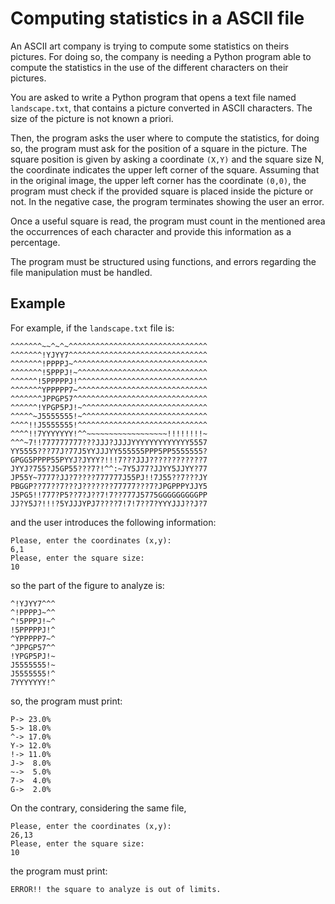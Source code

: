 # Computing statistics in a ASCII file

An ASCII art company is trying to compute some statistics on theirs pictures. For doing so, the company is needing a Python program able to compute the statistics in the use of the different characters on their pictures.

You are asked to write a Python program that opens a text file named `landscape.txt`, that contains a picture converted in ASCII characters. The size of the picture is not known a priori.

Then, the program asks the user where to compute the statistics, for doing so, the program must ask for the position of a square in the picture. The square position is given by asking a coordinate `(X,Y)` and the square size N, the coordinate indicates the upper left corner of the square. Assuming that in the original image, the upper left corner has the coordinate `(0,0)`, the program must check if the provided square is placed inside the picture or not. In the negative case, the program terminates showing the user an error.

Once a useful square is read, the program must count in the mentioned area the occurrences of each character and provide this information as a percentage.

The program must be structured using functions, and errors regarding the file manipulation must be handled.

## Example

For example, if the `landscape.txt` file is:

```
^^^^^^^~~^~^~^^^^^^^^^^^^^^^^^^^^^^^^^^^^^^^
^^^^^^^!YJYY7^^^^^^^^^^^^^^^^^^^^^^^^^^^^^^^
^^^^^^^!PPPPJ~^^^^^^^^^^^^^^^^^^^^^^^^^^^^^^
^^^^^^^!5PPPJ!~^^^^^^^^^^^^^^^^^^^^^^^^^^^^^
^^^^^^!5PPPPPJ!^^^^^^^^^^^^^^^^^^^^^^^^^^^^^
^^^^^^^YPPPPP7~^^^^^^^^^^^^^^^^^^^^^^^^^^^^^
^^^^^^^JPPGP57^^^^^^^^^^^^^^^^^^^^^^^^^^^^^^
^^^^^^!YPGP5PJ!~^^^^^^^^^^^^^^^^^^^^^^^^^^^^
^^^^^~J5555555!~^^^^^^^^^^^^^^^^^^^^^^^^^^^^
^^^^!!J5555555!^^^^^^^^^^^^^^^^^^^^^^^^^^^^^
^^^^!!7YYYYYYY!^^~~~~~~~~~~~~~~~~~~!!!!!!!!~
^^^~7!!777777777???JJJ?JJJJYYYYYYYYYYYYY5557
YY5555???77J?77J5YYJJJYY555555PPP5PP5555555?
GPGG5PPPP55PYYJ?JYYY?!!!7???JJJ????????????7
JYYJ?755?J5GP55???7?!^^:~7Y5J77?JJYY5JJYY?77
JP55Y~7777?JJ?7????777777J55PJ!!7J55??7???JY
PBGGP??77??7???J???????77777???7?JPGPPPYJJY5
J5PG5!!777?P5??7?J??7!7??777J5775GGGGGGGGGPP
JJ?Y5J?!!!?5YJJJYPJ7????7!7!7??7?YYYJJJ??J?7
```

and the user introduces the following information:

```
Please, enter the coordinates (x,y):
6,1
Please, enter the square size:
10
```

so the part of the figure to analyze is:</p>

```
^!YJYY7^^^
^!PPPPJ~^^
^!5PPPJ!~^
!5PPPPPJ!^
^YPPPPP7~^
^JPPGP57^^
!YPGP5PJ!~
J5555555!~
J5555555!^
7YYYYYYY!^
```

so, the program must print:

```
P-> 23.0%
5-> 18.0%
^-> 17.0%
Y-> 12.0%
!-> 11.0%
J->  8.0%
~->  5.0%
7->  4.0%
G->  2.0%
```

On the contrary, considering the same file,

```
Please, enter the coordinates (x,y):
26,13
Please, enter the square size:
10
```

the program must print:

```
ERROR!! the square to analyze is out of limits.
```
